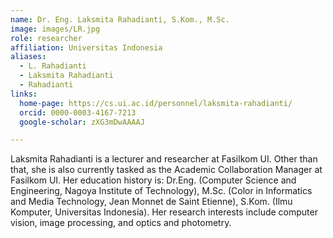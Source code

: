 ```yaml
---
name: Dr. Eng. Laksmita Rahadianti, S.Kom., M.Sc.
image: images/LR.jpg
role: researcher
affiliation: Universitas Indonesia
aliases:
  - L. Rahadianti
  - Laksmita Rahadianti
  - Rahadianti
links:
  home-page: https://cs.ui.ac.id/personnel/laksmita-rahadianti/
  orcid: 0000-0003-4167-7213
  google-scholar: zXG3mDwAAAAJ

---
```


Laksmita Rahadianti is a lecturer and researcher at Fasilkom UI. Other than that, she is also currently tasked as the Academic Collaboration Manager at Fasilkom UI. Her education history is: Dr.Eng. (Computer Science and Engineering, Nagoya Institute of Technology), M.Sc. (Color in Informatics and Media Technology, Jean Monnet de Saint Etienne), S.Kom. (Ilmu Komputer, Universitas Indonesia). Her research interests include computer vision, image processing, and optics and photometry.

